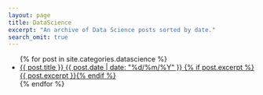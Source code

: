 ```yaml
---
layout: page
title: DataScience
excerpt: "An archive of Data Science posts sorted by date."
search_omit: true
---
```




<ul class="post-list">
    {% for post in site.categories.datascience %}
    <li>
        <article>
            <a href="{{ site.url }}{{ post.url }}">{{ post.title }} <span class="entry-date">
                    <time datetime="{{ post.date | date_to_xmlschema }}">{{ post.date | date: "%d/%m/%Y" }}</time>
                </span>{% if post.excerpt %} <span class="excerpt">{{ post.excerpt }}</span>{% endif %}</a>
        </article>
    </li>
    {% endfor %}
</ul>
